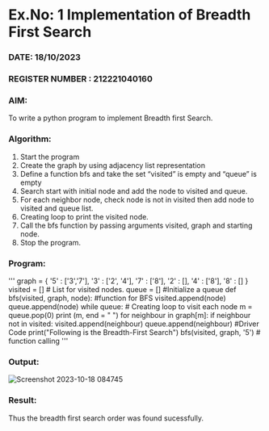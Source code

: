 # Ex.No: 1  Implementation of Breadth First Search 
### DATE: 18/10/2023                                                                           
### REGISTER NUMBER : 212221040160
### AIM: 
To write a python program to implement Breadth first Search. 

### Algorithm:
1. Start the program
2. Create the graph by using adjacency list representation
3. Define a function bfs and take the set “visited” is empty and “queue” is empty
4. Search start with initial node and add the node to visited and queue.
5. For each neighbor node, check node is not in visited then add node to visited and queue list.
6.  Creating loop to print the visited node.
7.   Call the bfs function by passing arguments visited, graph and starting node.
8.   Stop the program.

### Program:
'''
graph = {
 '5' : ['3','7'],
 '3' : ['2', '4'],
 '7' : ['8'],
 '2' : [],
 '4' : ['8'],
 '8' : []
}
visited = [] # List for visited nodes.
queue = [] #Initialize a queue
def bfs(visited, graph, node): #function for BFS
 visited.append(node)
 queue.append(node)
 while queue: # Creating loop to visit each node
 m = queue.pop(0)
 print (m, end = " ")
 for neighbour in graph[m]:
 if neighbour not in visited:
 visited.append(neighbour)
 queue.append(neighbour)
#Driver Code
print("Following is the Breadth-First Search")
bfs(visited, graph, '5') # function calling
'''


### Output:
![Screenshot 2023-10-18 084745](https://github.com/hariharan2383/AI_Lab_2023-24/assets/117346668/044c2719-7652-4a4b-8f1b-ec05250970e2)


### Result:
Thus the breadth first search order was found sucessfully.
